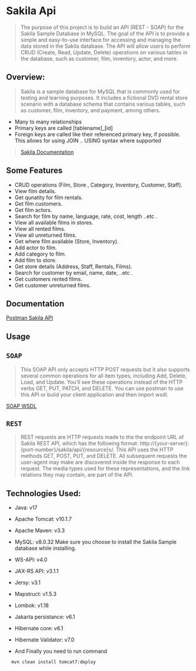 
# Sakila Api
> The purpose of this project is to build an API (REST - SOAP) for the Sakila Sample Database in MySQL. The goal of the API is to provide a simple and easy-to-use interface for accessing and managing the data stored in the Sakila database. The API will allow users to perform CRUD (Create, Read, Update, Delete) operations on various tables in the database, such as customer, film, inventory, actor, and more.


## Overview:
> Sakila is a sample database for MySQL that is commonly used for testing and learning purposes. It includes a fictional DVD rental store scenario with a database schema that contains various tables, such as customer, film, inventory, and payment, among others.
  * Many to many relationships
  * Primary keys are called [tablename]_[id]
  * Foreign keys are called like their referenced primary key, if possible. This allows for using JOIN .. USING syntax where supported

  > [Sakila Documentation](https://dev.mysql.com/doc/sakila/en/)

## Some Features

* CRUD operations (Film, Store , Category, Inventory, Customer, Staff).
* View film details.
* Get qunatity for film rentals.
* Get film customers.
* Get film actors.
* Search for film by name, language, rate, cost, length ..etc .
* View all available films in stores.
* View all rented films.
* View all unreturned films.
* Get where film available (Store, Inventory).
* Add actor to film.
* Add category to film.
* Add film to store.
* Get store details (Address, Staff, Rentals, Films). 
* Search for customer by email, name, date, ..etc .
* Get customers rented films.
* Get customer unreturned films.

## Documentation
[Postman Sakila API](https://documenter.getpostman.com/view/14388106/2s93Y2ShHS)

## Usage

## ```SOAP```
> This SOAP API only accepts HTTP POST requests but it also supports several common operations for all item types, including Add, Delete, Load, and Update. You’ll see these operations instead of the HTTP verbs GET, PUT, PATCH, and DELETE.
You can use postman to use this API or bulid your client application and then import wsdl.

[SOAP WSDL](https://github.com/rahmamustafa/Sakila-Api/tree/main/SOAP%20wsdl)

## ```REST```
> REST requests are HTTP requests made to the the endpoint URL of Sakila REST API, which has the following format: http://{your-server}:{port-number}/sakila/api/{resource}s/. This API uses the HTTP methods GET, POST, PUT, and DELETE.
All subsequent requests the user-agent may make are discovered inside the response to each request. The media types used for these representations, and the link relations they may contain, are part of the API.


## Technologies Used:
  * Java: v17
  * Apache Tomcat: v10.1.7 
  * Apache Maven: v3.3
  * MySQL: v8.0.32 Make sure you choose to install the Sakila Sample database while installing.
  * WS-API: v4.0
  * JAX-RS API: v3.1.1
  * Jersy: v3.1
  * Mapstruct: v1.5.3
  * Lombok: v1.18
  * Jakarta persistance: v6.1
  * Hibernate core: v6.1
  * Hibernate Validator: v7.0


  
  * And Finally you need to run command
  ```bash
    mvn clean install tomcat7:deploy
```





